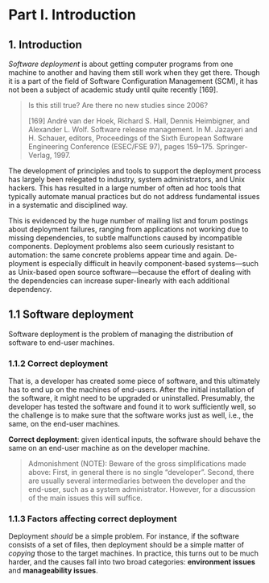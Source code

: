 # Part I. Introduction

## 1. Introduction

*Software deployment* is about getting computer programs from one machine to another and having them still work when they get there. Though it is a part of the field of Software Configuration Management (SCM), it has not been a subject of academic study until quite recently [169].

> Is this still true? Are there no new studies since 2006?
>
> [169] André van der Hoek, Richard S. Hall, Dennis Heimbigner, and Alexander L. Wolf. Software release management. In M. Jazayeri and H. Schauer, editors, Proceedings of the Sixth European Software Engineering Conference (ESEC/FSE 97), pages 159–175. Springer-Verlag, 1997.

The development of principles and tools to support the deployment process has largely been relegated to industry, system administrators, and Unix hackers. This has resulted in a large number of often ad hoc tools that typically automate manual practices but do not address fundamental issues in a systematic and disciplined way.

This is evidenced by the huge number of mailing list and forum postings about deployment failures, ranging from applications not working due to missing dependencies, to
subtle malfunctions caused by incompatible components. Deployment problems also seem
curiously resistant to automation: the same concrete problems appear time and again. De-
ployment is especially difficult in heavily component-based systems—such as Unix-based
open source software—because the effort of dealing with the dependencies can increase
super-linearly with each additional dependency.

## 1.1 Software deployment

Software deployment is the problem of managing the distribution of software to end-user machines.

### 1.1.2 Correct deployment

That is, a developer has created some piece of software, and this ultimately has to end up on the machines of end-users. After the initial installation of the software, it might need to be upgraded or uninstalled.  Presumably, the developer has tested the software and found it to work sufficiently well, so the challenge is to make sure that the software works just as well, i.e., the same, on the end-user machines.

**Correct deployment**: given identical inputs, the software should behave the same on an end-user machine as on the developer machine.

> Admonishment (NOTE):
Beware of the gross simplifications made above: First, in general there is no single “developer”. Second, there are usually several intermediaries between the developer and the end-user, such as a system administrator. However, for a discussion of the main issues this will suffice.

### 1.1.3 Factors affecting correct deployment

Deployment *should* be a simple problem. For instance, if the software consists of a set of files, then deployment should be a simple matter of *copying* those to the target machines. In practice, this turns out to be much harder, and the causes fall into two broad categories: **environment issues** and **manageability issues**.

